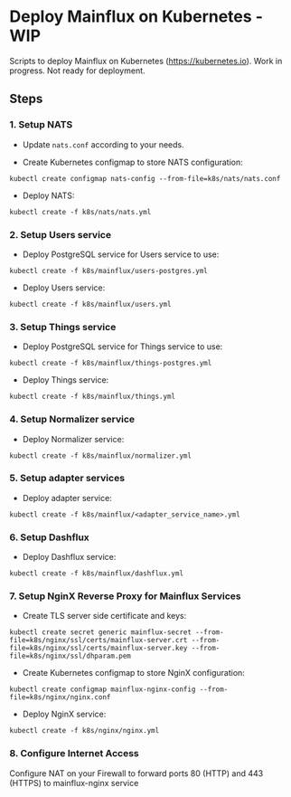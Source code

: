 # Deploy Mainflux on Kubernetes - WIP
Scripts to deploy Mainflux on Kubernetes (https://kubernetes.io). Work in progress. Not ready for deployment.

## Steps

### 1. Setup NATS

- Update `nats.conf` according to your needs.

- Create Kubernetes configmap to store NATS configuration:

```
kubectl create configmap nats-config --from-file=k8s/nats/nats.conf
```

- Deploy NATS:

```
kubectl create -f k8s/nats/nats.yml
```

### 2. Setup Users service

- Deploy PostgreSQL service for Users service to use:

```
kubectl create -f k8s/mainflux/users-postgres.yml
```

- Deploy Users service:

```
kubectl create -f k8s/mainflux/users.yml
```

### 3. Setup Things service

- Deploy PostgreSQL service for Things service to use:

```
kubectl create -f k8s/mainflux/things-postgres.yml
```

- Deploy Things service:

```
kubectl create -f k8s/mainflux/things.yml
```

### 4. Setup Normalizer service

- Deploy Normalizer service:

```
kubectl create -f k8s/mainflux/normalizer.yml
```

### 5. Setup adapter services

- Deploy adapter service:

```
kubectl create -f k8s/mainflux/<adapter_service_name>.yml
```

### 6. Setup Dashflux

- Deploy Dashflux service:

```
kubectl create -f k8s/mainflux/dashflux.yml
```

### 7. Setup NginX Reverse Proxy for Mainflux Services

- Create TLS server side certificate and keys:

```
kubectl create secret generic mainflux-secret --from-file=k8s/nginx/ssl/certs/mainflux-server.crt --from-file=k8s/nginx/ssl/certs/mainflux-server.key --from-file=k8s/nginx/ssl/dhparam.pem
```

- Create Kubernetes configmap to store NginX configuration:

```
kubectl create configmap mainflux-nginx-config --from-file=k8s/nginx/nginx.conf
```

- Deploy NginX service:

```
kubectl create -f k8s/nginx/nginx.yml
```

### 8. Configure Internet Access

Configure NAT on your Firewall to forward ports 80 (HTTP) and 443 (HTTPS) to mainflux-nginx service
